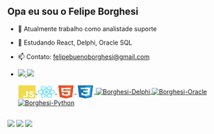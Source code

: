 ## Opa eu sou o Felipe Borghesi

- 🔭 Atualmente trabalho como analistade suporte
- 🌱 Estudando React, Delphi, Oracle SQL
- 📫 Contato: felipebuenoborghesi@gmail.com

- <div>
  <a href= "https://github.com/FelipeBorghesi">
    <img height="180em" src="https://github-readme-stats.vercel.app/api?username=FelipeBorghesi&show_icons=true&theme=dark&include_all_commits=true&count_private=true"/>
    <img height="180em" src="https://github-readme-stats.vercel.app/api/top-langs/?username=FelipeBorghesi&layout=compact&langs_count=16&theme=dark"/>
  </div>

  <div style="display: inline_block"><br>
  <img align="center" alt="Borghesi-Js" height="30" width="40" src="https://raw.githubusercontent.com/devicons/devicon/master/icons/javascript/javascript-plain.svg">
  <img align="center" alt="Borghesi-React" height="30" width="40" src="https://raw.githubusercontent.com/devicons/devicon/master/icons/react/react-original.svg">
  <img align="center" alt="Borghesi-HTML" height="30" width="40" src="https://raw.githubusercontent.com/devicons/devicon/master/icons/html5/html5-original.svg">
  <img align="center" alt="Borghesi-CSS" height="30" width="40" src="https://raw.githubusercontent.com/devicons/devicon/master/icons/css3/css3-original.svg">
  <img align="center" alt="Borghesi-Delphi" height="30" width="40" src="https://www.svgrepo.com/show/330281/delphi.svg">
  <img align="center" alt="Borghesi-Oracle" height="30" width="40" src="https://www.svgrepo.com/show/355152/oracle.svg">
  <img align="center" alt="Borghesi-Python" height="30" width="40" src="https://cdn.jsdelivr.net/gh/devicons/devicon@latest/icons/python/python-original.svg">
</div>
  
  ##
 
<div>
  <a href="https://www.instagram.com/felipeborghesi/" target="_blank"><img src="https://img.shields.io/badge/-Instagram-%23E4405F?style=for-the-badge&logo=instagram&logoColor=white" target="_blank"></a>
  <a href = "mailto:felipebuenoborghesi@gmail.com"><img src="https://img.shields.io/badge/-Gmail-%23333?style=for-the-badge&logo=gmail&logoColor=white" target="_blank"></a>
  <a href="https://www.linkedin.com/in/felipe-borghesi-575594217/" target="_blank"><img src="https://img.shields.io/badge/-LinkedIn-%230077B5?style=for-the-badge&logo=linkedin&logoColor=white" target="_blank"></a> 

</div>
